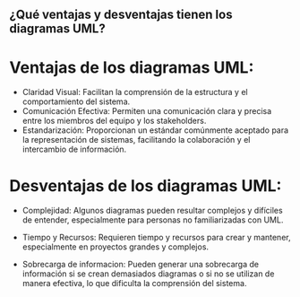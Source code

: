 ## ¿Qué ventajas y desventajas tienen los diagramas UML?

# Ventajas de los diagramas UML:

-   Claridad Visual: Facilitan la comprensión de la estructura y el comportamiento del sistema.
-   Comunicación Efectiva: Permiten una comunicación clara y precisa entre los miembros del equipo y los stakeholders.
-   Estandarización: Proporcionan un estándar comúnmente aceptado para la representación de sistemas, facilitando la colaboración y el intercambio de información.

# Desventajas de los diagramas UML:

-   Complejidad: Algunos diagramas pueden resultar complejos y difíciles de entender, especialmente para personas no familiarizadas con UML.

-   Tiempo y Recursos: Requieren tiempo y recursos para crear y mantener, especialmente en proyectos grandes y complejos.
-   Sobrecarga de informacion: Pueden generar una sobrecarga de información si se crean demasiados diagramas o si no se utilizan de manera efectiva, lo que dificulta la comprensión del sistema.